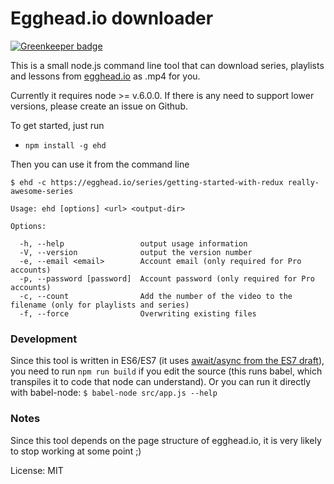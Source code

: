 # Egghead.io downloader

[![Greenkeeper badge](https://badges.greenkeeper.io/rohmanhm/new-egghead-downloader.svg)](https://greenkeeper.io/)

This is a small node.js command line tool that can download series, playlists and lessons from [egghead.io](https://egghead.io/) as .mp4 for you.

Currently it requires node >= v.6.0.0. If there is any need to support lower versions,
please create an issue on Github.

To get started, just run

- `npm install -g ehd`

Then you can use it from the command line

`$ ehd -c https://egghead.io/series/getting-started-with-redux really-awesome-series`

    Usage: ehd [options] <url> <output-dir>

    Options:

      -h, --help                 output usage information
      -V, --version              output the version number
      -e, --email <email>        Account email (only required for Pro accounts)
      -p, --password [password]  Account password (only required for Pro accounts)
      -c, --count                Add the number of the video to the filename (only for playlists and series)
      -f, --force                Overwriting existing files


### Development
Since this tool is written in ES6/ES7 (it uses [await/async from the ES7 draft](https://tc39.github.io/ecmascript-asyncawait/)), you need to run `npm run build` if you edit the source (this runs babel, which transpiles it to code that node can understand). Or you can run it directly with babel-node: `$ babel-node src/app.js --help`

### Notes
Since this tool depends on the page structure of egghead.io, it is very likely to stop working at some point ;)

License: MIT
